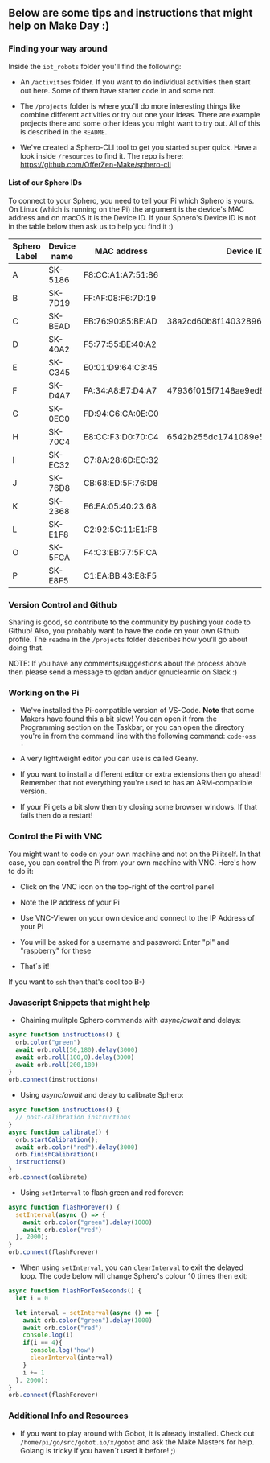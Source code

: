 ## Below are some tips and instructions that might help on Make Day :)

### Finding your way around

Inside the `iot_robots` folder you'll find the following:

* An `/activities` folder. If you want to do individual activities then start out here. Some of them have starter code in and some not.

* The `/projects` folder is where you'll do more interesting things like combine different activities or try out one your ideas. There are example projects there and some other ideas you might want to try out. All of this is described in the `README`.

* We've created a Sphero-CLI tool to get you started super quick. Have a look inside `/resources` to find it. The repo is here:
https://github.com/OfferZen-Make/sphero-cli

#### List of our Sphero IDs

To connect to your Sphero, you need to tell your Pi which Sphero is yours. On Linux (which is running on the Pi) the argument is the device's MAC address and on macOS it is the Device ID. If your Sphero's Device ID is not in the table below then ask us to help you find it :)


| Sphero Label | Device name	  | MAC address       | Device ID                        |
| -------------| -------------- | ----------------- | -------------------------------- |
| A            | SK-5186        | F8:CC:A1:A7:51:86	| |
| B            | SK-7D19        | FF:AF:08:F6:7D:19	| |
| C            | SK-BEAD        | EB:76:90:85:BE:AD	| 38a2cd60b8f14032896de2c9739d5ffe |
| D            | SK-40A2        | F5:77:55:BE:40:A2	| |
| E            | SK-C345        | E0:01:D9:64:C3:45	| |
| F            | SK-D4A7        | FA:34:A8:E7:D4:A7	| 47936f015f7148ae9ed81ef2a08f91b4 |
| G            | SK-0EC0        | FD:94:C6:CA:0E:C0	| |
| H            | SK-70C4        | E8:CC:F3:D0:70:C4	| 6542b255dc1741089e5fa58752f67fea |
| I            | SK-EC32        | C7:8A:28:6D:EC:32	| |
| J            | SK-76D8        | CB:68:ED:5F:76:D8	| |
| K            | SK-2368        | E6:EA:05:40:23:68	| |
| L            | SK-E1F8        | C2:92:5C:11:E1:F8	| |
| O            | SK-5FCA        | F4:C3:EB:77:5F:CA	| |
| P            | SK-E8F5        | C1:EA:BB:43:E8:F5 | |

<!-- | M            | SK-E1F8        | C2:92:5C:11:E1:F8	| 5cb4cdd41c1b4b0b8b5b0c185458b31b | -->

### Version Control and Github

Sharing is good, so contribute to the community by pushing your code to Github! Also, you probably want to have the code on your own Github profile. The `readme` in the `/projects` folder describes how you'll go about doing that.

NOTE: If you have any comments/suggestions about the process above then please send a message to @dan and/or @nuclearnic on Slack :)

### Working on the Pi

* We've installed the Pi-compatible version of VS-Code. <b>Note</b> that some Makers have found this a bit slow! You can open it from the Programming section on the Taskbar, or you can open the directory you're in from the command line with the following command:
`code-oss .`

* A very lightweight editor you can use is called Geany.

* If you want to install a different editor or extra extensions then go ahead! Remember that not everything you're used to has an ARM-compatible version.

* If your Pi gets a bit slow then try closing some browser windows. If that fails then do a restart!


### Control the Pi with VNC

You might want to code on your own machine and not on the Pi itself. In that case, you can control the Pi from your own machine with VNC. Here's how to do it:

* Click on the VNC icon on the top-right of the control panel

* Note the IP address of your Pi

* Use VNC-Viewer on your own device and connect to the IP Address of your Pi

* You will be asked for a username and password: Enter "pi" and "raspberry" for these

* That´s it!

If you want to `ssh` then that's cool too B-)


### Javascript Snippets that might help

* Chaining mulitple Sphero commands with <i>async/await</i> and delays:

```javascript
async function instructions() {
  orb.color("green")
  await orb.roll(50,180).delay(3000)
  await orb.roll(100,0).delay(3000)
  await orb.roll(200,180)
}
orb.connect(instructions)
```

* Using <i>async/await</i> and delay to calibrate Sphero:

```javascript
async function instructions() {
  // post-calibration instructions
}
async function calibrate() {
  orb.startCalibration();
  await orb.color("red").delay(3000)
  orb.finishCalibration()
  instructions()
}
orb.connect(calibrate)
```

* Using `setInterval` to flash green and red forever:

```javascript
async function flashForever() {
  setInterval(async () => {
    await orb.color("green").delay(1000)
    await orb.color("red")
  }, 2000);
}
orb.connect(flashForever)
```

* When using `setInterval`, you can `clearInterval` to exit the delayed loop. The code below will change Sphero's colour 10 times then exit:

```javascript
async function flashForTenSeconds() {
  let i = 0

  let interval = setInterval(async () => {
    await orb.color("green").delay(1000)
    await orb.color("red")
    console.log(i)
    if(i == 4){
      console.log('how')
      clearInterval(interval)
    }
    i += 1
  }, 2000);
}
orb.connect(flashForever)
```

### Additional Info and Resources

* If you want to play around with Gobot, it is already installed. Check out `/home/pi/go/src/gobot.io/x/gobot` and ask the Make Masters for help. Golang is tricky if you haven´t used it before! ;)

